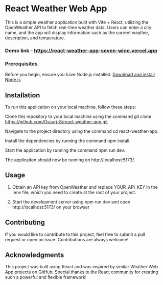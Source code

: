 # **React Weather Web App**

This is a simple weather application built with Vite + React, utilizing the OpenWeather API to fetch real-time weather data. Users can enter a city name, and the app will display information such as the current weather, description, and temperature.

### Demo link - https://react-weather-app-seven-wine.vercel.app

### Prerequisites

Before you begin, ensure you have Node.js installed. [Download and install Node.js](https://nodejs.org/)

## **Installation**

To run this application on your local machine, follow these steps:

Clone this repository to your local machine using the command git clone https://github.com/Oscarj-8/react-weather-app.git

Navigate to the project directory using the command cd react-weather-app.

Install the dependencies by running the command npm install.

Start the application by running the command npm run dev.

The application should now be running on http://localhost:5173/.

## **Usage**

1. Obtain an API key from OpenWeather and replace YOUR_API_KEY in the .env file, which you need to create at the root of your project.

2. Start the development server using npm run dev and open http://localhost:5173/ on your browser

## **Contributing**

If you would like to contribute to this project, feel free to submit a pull request or open an issue. Contributions are always welcome!

## **Acknowledgments**

This project was built using React and was inspired by similar Weather Web App projects on GitHub. Special thanks to the React community for creating such a powerful and flexible framework!
